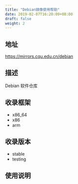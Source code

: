 ```yaml
---
title: "Debian镜像使用帮助"
date: 2019-02-07T16:20:09+08:00
draft: false
weight: 2
---
```

## 地址
https://mirrors.cqu.edu.cn/debian
## 描述
Debian 软件仓库
## 收录框架
- x86_64
- x86
- arm

## 收录版本
- stable
- testing

## 使用说明
